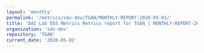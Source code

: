 ```yaml
---
layout: 'monthly'
permalink: '/metrics/sdv-dev/TGAN/MONTHLY-REPORT-2020-05-01/'
title: 'DAI Lab OSS Metrics Metrics report for TGAN | MONTHLY-REPORT-2020-05-01'
organization: 'sdv-dev'
repository: 'TGAN'
current_date: '2020-05-01'
---
```

